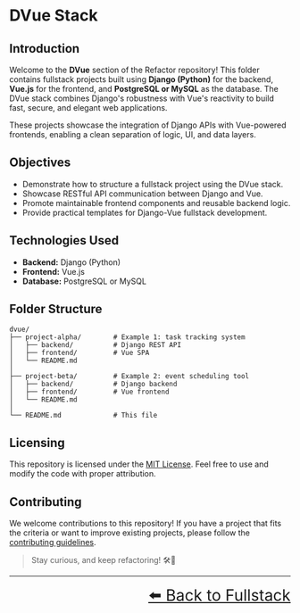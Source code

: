 # DVue Stack

## Introduction

Welcome to the **DVue** section of the Refactor repository! This folder contains fullstack projects built using **Django (Python)** for the backend, **Vue.js** for the frontend, and **PostgreSQL or MySQL** as the database. The DVue stack combines Django's robustness with Vue's reactivity to build fast, secure, and elegant web applications.

These projects showcase the integration of Django APIs with Vue-powered frontends, enabling a clean separation of logic, UI, and data layers.

## Objectives

- Demonstrate how to structure a fullstack project using the DVue stack.
- Showcase RESTful API communication between Django and Vue.
- Promote maintainable frontend components and reusable backend logic.
- Provide practical templates for Django-Vue fullstack development.

## Technologies Used

- **Backend:** Django (Python)
- **Frontend:** Vue.js
- **Database:** PostgreSQL or MySQL

## Folder Structure

```text
dvue/
├── project-alpha/        # Example 1: task tracking system
│   ├── backend/          # Django REST API
│   ├── frontend/         # Vue SPA
│   └── README.md
│
├── project-beta/         # Example 2: event scheduling tool
│   ├── backend/          # Django backend
│   ├── frontend/         # Vue frontend
│   └── README.md
│
└── README.md             # This file
```

## Licensing

This repository is licensed under the [MIT License](../../LICENSE). Feel free to use and modify the code with proper attribution.

## Contributing

We welcome contributions to this repository! If you have a project that fits the criteria or want to improve existing projects, please follow the [contributing guidelines](../../CONTRIBUTING.md).

> Stay curious, and keep refactoring! 🛠️🚀

---

<div align="right" style="font-size: 2em;">
    <a href="../README.md">⬅️ Back to Fullstack</a>
</div>
